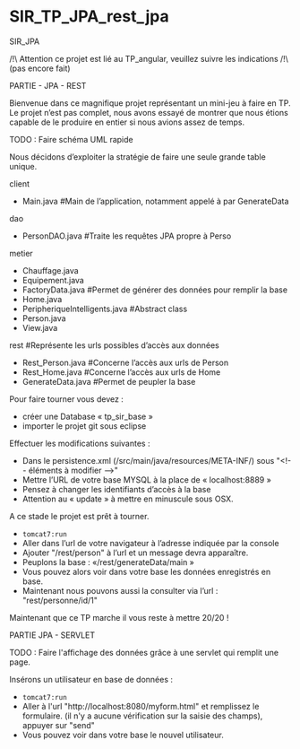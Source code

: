 # SIR_TP_JPA_rest_jpa

SIR_JPA

/!\ Attention ce projet est lié au TP_angular, veuillez suivre les indications /!\ (pas encore fait)

PARTIE - JPA - REST 

Bienvenue dans ce magnifique projet représentant un mini-jeu à faire en TP.
Le projet n’est pas complet, nous avons essayé de montrer que nous étions capable de le produire en entier si nous avions assez de temps.

TODO : 
 Faire schéma UML rapide
 
 
Nous décidons d’exploiter la stratégie de faire une seule grande table unique.


client 
- Main.java #Main de l’application, notamment appelé à par GenerateData

dao
- PersonDAO.java #Traite les requêtes JPA propre à Perso

metier
- Chauffage.java
- Equipement.java
- FactoryData.java    #Permet de générer des données pour remplir la base
- Home.java
- PeripheriqueIntelligents.java     #Abstract class
- Person.java
- View.java

rest #Représente les urls possibles d’accès aux données
- Rest_Person.java       #Concerne l’accès aux urls de Person
- Rest_Home.java         #Concerne l’accès aux urls de Home
- GenerateData.java      #Permet de peupler la base


Pour faire tourner vous devez : 
- créer une Database « tp_sir_base »
- importer le projet git sous eclipse


Effectuer les modifications suivantes :
- Dans le persistence.xml (/src/main/java/resources/META-INF/) 
  sous "<!--  éléments à modifier —>"
- Mettre l’URL de votre base MYSQL à la place de « localhost:8889 » 
- Pensez à changer les identifiants d’accès à la base
- Attention au « update » à mettre en minuscule sous OSX. 

A ce stade le projet est prêt à tourner.
- `tomcat7:run`
- Aller dans l’url de votre navigateur à l’adresse indiquée par la console
- Ajouter "/rest/person" à l’url et un message devra apparaître.
- Peuplons la base : «/rest/generateData/main » 
- Vous pouvez alors voir dans votre base les données enregistrés en base.
- Maintenant nous pouvons aussi la consulter via l’url : "rest/personne/id/1" 


Maintenant que ce TP marche il vous reste  à mettre 20/20 !  



PARTIE JPA - SERVLET 

TODO : 
Faire l'affichage des données grâce à une servlet qui remplit une page.


Insérons un utilisateur en base de données :
- `tomcat7:run`
- Aller à l'url "http://localhost:8080/myform.html"  et remplissez le formulaire. (il n'y a aucune vérification sur la saisie des champs), appuyer sur "send"
- Vous pouvez voir dans votre base le nouvel utilisateur.




